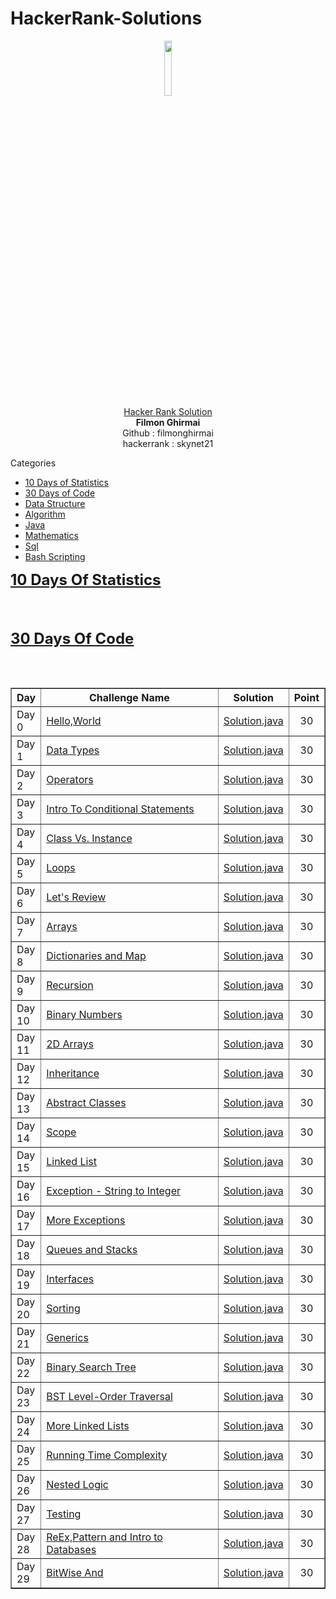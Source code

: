 # HackerRank-Solutions

<body>
	<div align="center"><img src="https://user-images.githubusercontent.com/17745522/30770987-a4097aee-a046-11e7-88b2-4d6ab2d702bb.png" width="15%"></img> </div>
	<div align="center"><u>Hacker Rank Solution</u></div>
	<div align="center"><b>Filmon Ghirmai</b></div>
	<div align="center">Github     : filmonghirmai</div>
	<div align="center">hackerrank : skynet21</div>
	</div>

<p>Categories
<ul>
	<li><a href="">10 Days of Statistics</a></li>
	<li><a href="">30 Days of Code</a></li>
	<li><a href="">Data Structure</a></li>
	<li><a href="">Algorithm</a></li>
	<li><a href="">Java</a></li>
	<li><a href="">Mathematics</a></li>
	<li><a href="">Sql</a></li>
	<li><a href="">Bash Scripting</a></li>
</ul>


<div><b><font size="5"><a href="www.hackerrank.com/" title="HakerRank">10 Days Of Statistics</a></font></b></div>
<br/>
<p>
</p>
<br/>









<br/>

<div><b><font size="5"><a href="www.hackerrank.com/" title="HakerRank">30 Days Of Code</a></font></b></div>
<br/>
<p> 
</p>
<br/>
<table border="1" cellpadding="5">
	<thead>
        <tr>
            <th>Day</th>
            <th width="60%">Challenge Name</th>
            <th>Solution</th>
            <th>Point</th>
        </tr>
	</thead>
	<tbody>
		<tr>
			<td>Day 0</td>
			<td><a href="">Hello,World</a></td>
			<td><a href="https://github.com/filmonghirmai/HackerRank-Solutions/blob/master/src/Thirty_Days_OF_Code/HelloWorld.java">Solution.java</a></td>
			<td align="center">30</td>
		</tr>
		<tr>
			<td>Day 1</td>
			<td><a href="">Data Types</a></td>
			<td><a href="https://github.com/filmonghirmai/HackerRank-Solutions/blob/master/src/Thirty_Days_OF_Code/DataTypes.java">Solution.java</a></td>
			<td align="center">30</td>
		</tr>
		<tr>
			<td>Day 2</td>
			<td><a href="">Operators</a></td>
			<td><a href="https://github.com/filmonghirmai/HackerRank-Solutions/blob/master/src/Thirty_Days_OF_Code/Operators.java">Solution.java</a></td>
			<td align="center">30</td>
		</tr>
		<tr>
			<td>Day 3</td>
			<td><a href="">Intro To Conditional Statements</a></td>
			<td><a href="https://github.com/filmonghirmai/HackerRank-Solutions/blob/master/src/Thirty_Days_OF_Code/IntroToConditionalStatements.java">Solution.java</a></td>
			<td align="center">30</td>
		</tr>
		<tr>
			<td>Day 4</td>
			<td><a href="">Class Vs. Instance</a></td>
			<td><a href="https://github.com/filmonghirmai/HackerRank-Solutions/blob/master/src/Thirty_Days_OF_Code/PersonClassVsInstance.java">Solution.java</a></td>
			<td align="center">30</td>
		</tr>
		<tr>
			<td>Day 5</td>
			<td><a href="">Loops</a></td>
			<td><a href="https://github.com/filmonghirmai/HackerRank-Solutions/blob/master/src/Thirty_Days_OF_Code/Loops.java">Solution.java</a></td>
			<td align="center">30</td>
		</tr>
		<tr>
			<td>Day 6</td>
			<td><a href="">Let's Review</a></td>
			<td><a href="https://github.com/filmonghirmai/HackerRank-Solutions/blob/master/src/Thirty_Days_OF_Code/letsReview.java">Solution.java</a></td>
			<td align="center">30</td>
		</tr>
		<tr>
			<td>Day 7</td>
			<td><a href="">Arrays</a></td>
			<td><a href="https://github.com/filmonghirmai/HackerRank-Solutions/blob/master/src/Thirty_Days_OF_Code/Arrays.java">Solution.java</a></td>
			<td align="center">30</td>
		</tr>
		<tr>
			<td>Day 8</td>
			<td><a href="">Dictionaries and Map<a></td>
			<td><a href="https://github.com/filmonghirmai/HackerRank-Solutions/blob/master/src/Thirty_Days_OF_Code/DictionariesAndMaps.java">Solution.java</a></td>
			<td align="center">30</td>
		</tr>
		<tr>
			<td>Day 9</td>
			<td><a href="">Recursion</a></td>
			<td><a href="https://github.com/filmonghirmai/HackerRank-Solutions/blob/master/src/Thirty_Days_OF_Code/Recursion.java">Solution.java</a></td>
			<td align="center">30</td>
		</tr>
		<tr>
			<td>Day 10</td>
			<td><a href="">Binary Numbers</a></td>
			<td><a href="https://github.com/filmonghirmai/HackerRank-Solutions/blob/master/src/Thirty_Days_OF_Code/BinaryNumbers.java">Solution.java</a></td>
			<td align="center">30</td>
		</tr><tr>
			<td>Day 11</td>
			<td><a href="">2D Arrays</a></td>
			<td><a href="https://github.com/filmonghirmai/HackerRank-Solutions/blob/master/src/Thirty_Days_OF_Code/_2DArrays.java">Solution.java</a></td>
			<td align="center">30</td>
		</tr><tr>
			<td>Day 12</td>
			<td><a href="">Inheritance</a></td>
			<td><a href="https://github.com/filmonghirmai/HackerRank-Solutions/blob/master/src/Thirty_Days_OF_Code/Inheritance.java">Solution.java</a></td>
			<td align="center">30</td>
		</tr><tr>
			<td>Day 13</td>
			<td><a href="">Abstract Classes</a></td>
			<td><a href="https://github.com/filmonghirmai/HackerRank-Solutions/blob/master/src/Thirty_Days_OF_Code/AbstructClasses.java">Solution.java</a></td>
			<td align="center">30</td>
		</tr>
		<tr>
			<td>Day 14</td>
			<td><a href="">Scope</a></td>
			<td><a href="https://github.com/filmonghirmai/HackerRank-Solutions/blob/master/src/Thirty_Days_OF_Code/Scope.java">Solution.java</a></td>
			<td align="center">30</td>
		</tr>
		<tr>
			<td>Day 15</td>
			<td><a href="">Linked List</a></td>
			<td><a href="https://github.com/filmonghirmai/HackerRank-Solutions/blob/master/src/Thirty_Days_OF_Code/LinkedList.java">Solution.java</a></td>
			<td align="center">30</td>
		</tr>
		<tr>
			<td>Day 16</td>
			<td><a href="">Exception - String to Integer</a></td>
			<td><a href="https://github.com/filmonghirmai/HackerRank-Solutions/blob/master/src/Thirty_Days_OF_Code/ExceptionsStringToInteger.java">Solution.java</a></td>
			<td align="center">30</td>
		</tr>
		<tr>
			<td>Day 17</td>
			<td><a href="">More Exceptions</a></td>
			<td><a href="https://github.com/filmonghirmai/HackerRank-Solutions/blob/master/src/Thirty_Days_OF_Code/MoreExceptions.java">Solution.java</a></td>
			<td align="center">30</td>
		</tr>
		<tr>
			<td>Day 18</td>
			<td><a href="">Queues and Stacks</a></td>
			<td><a href="https://github.com/filmonghirmai/HackerRank-Solutions/blob/master/src/Thirty_Days_OF_Code/QueuesAndStacks.java">Solution.java</a></td>
			<td align="center">30</td>
		</tr>
		<tr>
			<td>Day 19</td>
			<td><a href="">Interfaces</a></td>
			<td><a href="https://github.com/filmonghirmai/HackerRank-Solutions/blob/master/src/Thirty_Days_OF_Code/Interfaces.java">Solution.java</a></td>
			<td align="center">30</td>
		</tr>
		<tr>
			<td>Day 20</td>
			<td><a href="">Sorting</a></td>
			<td><a href="https://github.com/filmonghirmai/HackerRank-Solutions/blob/master/src/Thirty_Days_OF_Code/Sorting.java">Solution.java</a></td>
			<td align="center">30</td>
		</tr>
		<tr>
			<td>Day 21</td>
			<td><a href="">Generics</a></td>
			<td><a href="https://github.com/filmonghirmai/HackerRank-Solutions/blob/master/src/Thirty_Days_OF_Code/Generics.java">Solution.java</a></td>
			<td align="center">30</td>
		</tr>
		<tr>
			<td>Day 22</td>
			<td><a href="">Binary Search Tree</a></td>
			<td><a href="https://github.com/filmonghirmai/HackerRank-Solutions/blob/master/src/Thirty_Days_OF_Code/BinarySearchTrees.java">Solution.java</a></td>
			<td align="center">30</td>
		</tr>
		<tr>
			<td>Day 23</td>
			<td><a href="">BST Level-Order Traversal</a></td>
			<td><a href="https://github.com/filmonghirmai/HackerRank-Solutions/blob/master/src/Thirty_Days_OF_Code/BSTLevelOrderTraversal.java">Solution.java</a></td>
			<td align="center">30</td>
		</tr>
		<tr>
			<td>Day 24</td>
			<td><a href="">More Linked Lists</a></td>
			<td><a href="https://github.com/filmonghirmai/HackerRank-Solutions/blob/master/src/Thirty_Days_OF_Code/MoreLinkedLists.java">Solution.java</a></td>
			<td align="center">30</td>
		</tr>
		<tr>
			<td>Day 25</td>
			<td><a href="">Running Time Complexity</a></td>
			<td><a href="https://github.com/filmonghirmai/HackerRank-Solutions/blob/master/src/Thirty_Days_OF_Code/RunningTimeComplexity.java">Solution.java</a></td>
			<td align="center">30</td>
		</tr>
		<tr>
			<td>Day 26</td>
			<td><a href="">Nested Logic</a></td>
			<td><a href="https://github.com/filmonghirmai/HackerRank-Solutions/blob/master/src/Thirty_Days_OF_Code/NestedLogic.java">Solution.java</a></td>
			<td align="center">30</td>
		</tr>
		<tr>
			<td>Day 27</td>
			<td><a href="">Testing</a></td>
			<td><a href="https://github.com/filmonghirmai/HackerRank-Solutions/blob/master/src/Thirty_Days_OF_Code/Testing.java">Solution.java</a></td>
			<td align="center">30</td>
		</tr>
		<tr>
			<td>Day 28</td>
			<td><a href="">ReEx,Pattern and Intro to Databases</a></td>
			<td><a href="https://github.com/filmonghirmai/HackerRank-Solutions/blob/master/src/Thirty_Days_OF_Code/RegEx.java">Solution.java</a></td>
			<td align="center">30</td>
		</tr>
		<tr>
			<td>Day 29</td>
			<td><a href="">BitWise And</a></td>
			<td><a href="https://github.com/filmonghirmai/HackerRank-Solutions/blob/master/src/Thirty_Days_OF_Code/BitWiseAnd.java">Solution.java</a></td>
			<td align="center">30</td>
		</tr>
	</tbody>
</table>
